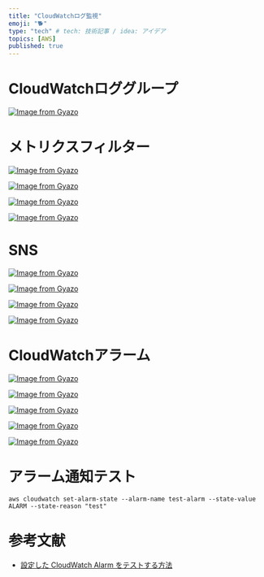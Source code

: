 ```yaml
---
title: "CloudWatchログ監視"
emoji: "🐕"
type: "tech" # tech: 技術記事 / idea: アイデア
topics: [AWS]
published: true
---
```

# CloudWatchロググループ

[![Image from Gyazo](https://i.gyazo.com/861fbbf471bf0bde82f3c2c5a35ffec7.png)](https://gyazo.com/861fbbf471bf0bde82f3c2c5a35ffec7)

# メトリクスフィルター

[![Image from Gyazo](https://i.gyazo.com/0a9fc29cf9dcb826da1782cd789a7b7f.png)](https://gyazo.com/0a9fc29cf9dcb826da1782cd789a7b7f)

[![Image from Gyazo](https://i.gyazo.com/9c2dced5fc32d27fa09805c525729270.png)](https://gyazo.com/9c2dced5fc32d27fa09805c525729270)

[![Image from Gyazo](https://i.gyazo.com/3056ac3c293186f356534c4468eda1b8.png)](https://gyazo.com/3056ac3c293186f356534c4468eda1b8)

[![Image from Gyazo](https://i.gyazo.com/b82ab63d0872b98544768b024d60b71a.png)](https://gyazo.com/b82ab63d0872b98544768b024d60b71a)

# SNS

[![Image from Gyazo](https://i.gyazo.com/45d0cab066a92e9a9cc582e0450bb935.png)](https://gyazo.com/45d0cab066a92e9a9cc582e0450bb935)

[![Image from Gyazo](https://i.gyazo.com/b069b1ba273d82ed43235e83f9aefe2f.png)](https://gyazo.com/b069b1ba273d82ed43235e83f9aefe2f)

[![Image from Gyazo](https://i.gyazo.com/3d097ece3284136d6543406e0cbc1074.png)](https://gyazo.com/3d097ece3284136d6543406e0cbc1074)

[![Image from Gyazo](https://i.gyazo.com/d4d760d779f0061e34c54478f6e8feb6.png)](https://gyazo.com/d4d760d779f0061e34c54478f6e8feb6)

# CloudWatchアラーム

[![Image from Gyazo](https://i.gyazo.com/40ad2d3ff114bda24cff1d8a3480e2fa.png)](https://gyazo.com/40ad2d3ff114bda24cff1d8a3480e2fa)

[![Image from Gyazo](https://i.gyazo.com/dee177e9f08dd85a67d01b4b8ed7d2b9.png)](https://gyazo.com/dee177e9f08dd85a67d01b4b8ed7d2b9)

[![Image from Gyazo](https://i.gyazo.com/fee2106ef0b12b235b1d66ca2a411007.png)](https://gyazo.com/fee2106ef0b12b235b1d66ca2a411007)

[![Image from Gyazo](https://i.gyazo.com/bd3739d1a24c6a2f5e0b6b3f30be71b3.png)](https://gyazo.com/bd3739d1a24c6a2f5e0b6b3f30be71b3)

[![Image from Gyazo](https://i.gyazo.com/9f9e661cb51d5fcf9490f0edbc9d8fb8.png)](https://gyazo.com/9f9e661cb51d5fcf9490f0edbc9d8fb8)

# アラーム通知テスト

```
aws cloudwatch set-alarm-state --alarm-name test-alarm --state-value ALARM --state-reason "test"
```

# 参考文献
 - [設定した CloudWatch Alarm をテストする方法](https://dev.classmethod.jp/articles/tsnote-cloudwatch-alarm-test-001/)
